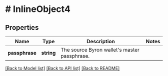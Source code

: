# # InlineObject4

## Properties

Name | Type | Description | Notes
------------ | ------------- | ------------- | -------------
**passphrase** | **string** | The source Byron wallet&#39;s master passphrase. | 

[[Back to Model list]](../../README.md#documentation-for-models) [[Back to API list]](../../README.md#documentation-for-api-endpoints) [[Back to README]](../../README.md)


